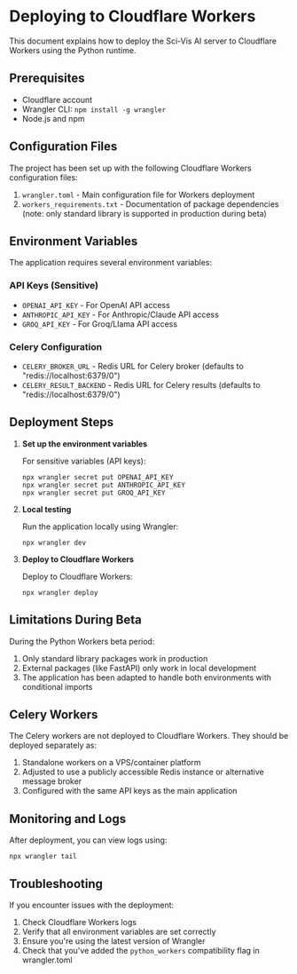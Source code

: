 # Deploying to Cloudflare Workers

This document explains how to deploy the Sci-Vis AI server to Cloudflare Workers using the Python runtime.

## Prerequisites

- Cloudflare account
- Wrangler CLI: `npm install -g wrangler`
- Node.js and npm

## Configuration Files

The project has been set up with the following Cloudflare Workers configuration files:

1. `wrangler.toml` - Main configuration file for Workers deployment
2. `workers_requirements.txt` - Documentation of package dependencies (note: only standard library is supported in production during beta)

## Environment Variables

The application requires several environment variables:

### API Keys (Sensitive)
- `OPENAI_API_KEY` - For OpenAI API access
- `ANTHROPIC_API_KEY` - For Anthropic/Claude API access
- `GROQ_API_KEY` - For Groq/Llama API access

### Celery Configuration
- `CELERY_BROKER_URL` - Redis URL for Celery broker (defaults to "redis://localhost:6379/0")
- `CELERY_RESULT_BACKEND` - Redis URL for Celery results (defaults to "redis://localhost:6379/0")

## Deployment Steps

1. **Set up the environment variables**

   For sensitive variables (API keys):
   ```
   npx wrangler secret put OPENAI_API_KEY
   npx wrangler secret put ANTHROPIC_API_KEY
   npx wrangler secret put GROQ_API_KEY
   ```

2. **Local testing**

   Run the application locally using Wrangler:
   ```
   npx wrangler dev
   ```

3. **Deploy to Cloudflare Workers**

   Deploy to Cloudflare Workers:
   ```
   npx wrangler deploy
   ```

## Limitations During Beta

During the Python Workers beta period:

1. Only standard library packages work in production
2. External packages (like FastAPI) only work in local development
3. The application has been adapted to handle both environments with conditional imports

## Celery Workers

The Celery workers are not deployed to Cloudflare Workers. They should be deployed separately as:

1. Standalone workers on a VPS/container platform
2. Adjusted to use a publicly accessible Redis instance or alternative message broker
3. Configured with the same API keys as the main application

## Monitoring and Logs

After deployment, you can view logs using:
```
npx wrangler tail
```

## Troubleshooting

If you encounter issues with the deployment:

1. Check Cloudflare Workers logs
2. Verify that all environment variables are set correctly
3. Ensure you're using the latest version of Wrangler
4. Check that you've added the `python_workers` compatibility flag in wrangler.toml